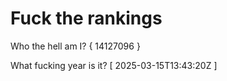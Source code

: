 # Fuck the rankings

Who the hell am I?
{ 14127096 }

What fucking year is it?
[ 2025-03-15T13:43:20Z ]

